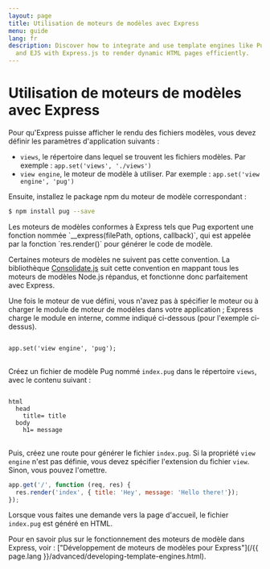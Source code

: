 ```yaml
---
layout: page
title: Utilisation de moteurs de modèles avec Express
menu: guide
lang: fr
description: Discover how to integrate and use template engines like Pug, Handlebars,
  and EJS with Express.js to render dynamic HTML pages efficiently.
---
```


# Utilisation de moteurs de modèles avec Express

Pour qu'Express puisse afficher le rendu des fichiers modèles, vous devez définir les paramètres d'application suivants :

* `views`, le répertoire dans lequel se trouvent les fichiers modèles. Par exemple : `app.set('views', './views')`
* `view engine`, le moteur de modèle à utiliser. Par exemple : `app.set('view engine', 'pug')`

Ensuite, installez le package npm du moteur de modèle correspondant :

```bash
$ npm install pug --save
```

<div class="doc-box doc-notice" markdown="1">
Les moteurs de modèles conformes à Express tels que Pug exportent une fonction nommée `__express(filePath, options, callback)`, qui est appelée par la fonction `res.render()` pour générer le code de modèle.

Certaines moteurs de modèles ne suivent pas cette convention. La bibliothèque [Consolidate.js](https://www.npmjs.org/package/consolidate) suit cette convention en mappant tous les moteurs de modèles Node.js répandus, et fonctionne donc parfaitement avec Express.
</div>

Une fois le moteur de vue défini, vous n'avez pas à spécifier le moteur ou à charger le module de moteur de modèles dans votre application ; Express charge le module en interne, comme indiqué ci-dessous (pour l'exemple ci-dessus).

<pre>
<code class="language-javascript" translate="no">
app.set('view engine', 'pug');
</code>
</pre>

Créez un fichier de modèle Pug nommé `index.pug` dans le répertoire `views`, avec le contenu suivant :

<pre>
<code class="language-javascript" translate="no">
html
  head
    title= title
  body
    h1= message
</code>
</pre>

Puis, créez une route pour générer le fichier `index.pug`. Si la propriété `view engine` n'est pas définie, vous devez spécifier l'extension du fichier `view`. Sinon, vous pouvez l'omettre.

```js
app.get('/', function (req, res) {
  res.render('index', { title: 'Hey', message: 'Hello there!'});
});
```

Lorsque vous faites une demande vers la page d'accueil, le fichier `index.pug` est généré en HTML.

Pour en savoir plus sur le fonctionnement des moteurs de modèle dans Express, voir : ["Développement de moteurs de modèles pour Express"](/{{ page.lang }}/advanced/developing-template-engines.html).
